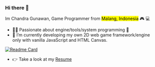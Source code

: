 ### Hi there :wave: 
Im Chandra Gunawan, Game Programmer from <mark>Malang, Indonesia</mark> :video_game: :computer:

- :man_technologist: Passionate about engine/tools/system programming :star2:
- 🔭 I’m currently developing my own 2D web game framework/engine only with vanilla JavaScript and HTML Canvas.

[![Readme Card](https://github-readme-stats.vercel.app/api/pin/?username=beyondchan28&repo=Beyonddd-JS)]([https://github.com/beyondchan28/Beyonddd-JS])


- :point_right: Take a look at my [Resume](https://github.com/beyondchan28/beyondchan28/blob/e4371c102233a90cae085eb7170044b21c6f2c99/CV/CV_Chandra%20Gunawan_Programmer.pdf)
<!--
**beyondchan28/beyondchan28** is a ✨ _special_ ✨ repository because its `README.md` (this file) appears on your GitHub profile.

Here are some ideas to get you started:

- 🔭 I’m currently working on ...
- 🌱 I’m currently learning ...
- 👯 I’m looking to collaborate on ...
- 🤔 I’m looking for help with ...
- 💬 Ask me about ...
- 📫 How to reach me: ...
- 😄 Pronouns: ...
- ⚡ Fun fact: ...
-->
